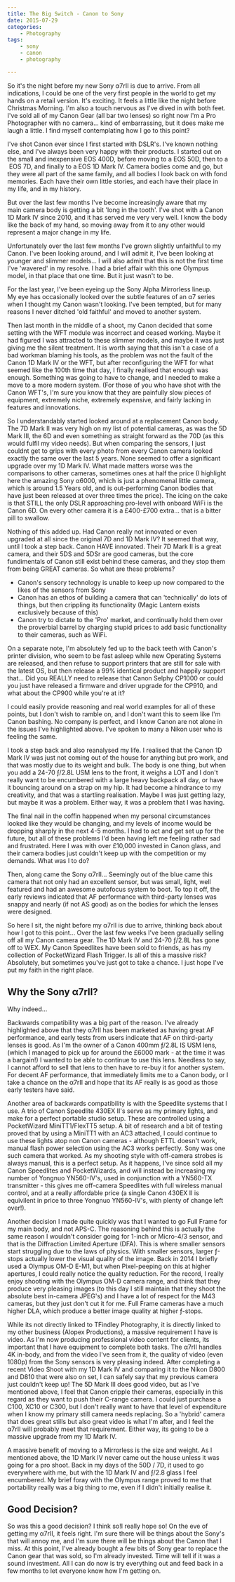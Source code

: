 ```yaml
---
title: The Big Switch - Canon to Sony
date: 2015-07-29
categories:
    - Photography
tags:
    - sony
    - canon
    - photography

---
```


So it's the night before my new Sony α7rII is due to arrive. From all indications, I could be one of the very first people in the world to get my hands on a retail version. It's exciting. It feels a little like the night before Christmas Morning. I'm also a touch nervous as I've dived in with both feet. I've sold all of my Canon Gear (all bar two lenses) so right now I'm a Pro Photographer with no camera... kind of embarrassing, but it does make me laugh a little. I find myself contemplating how I go to this point?

I've shot Canon ever since I first started with DSLR's. I've known nothing else, and I've always been very happy with their products. I started out on the small and inexpensive EOS 400D, before moving to a EOS 50D, then to a  EOS 7D, and finally to a EOS 1D Mark IV. Camera bodies come and go, but they were all part of the same family, and all bodies I look back on with fond memories. Each have their own little stories, and each have their place in my life, and in my history.

But over the last few months I've become increasingly aware that my main camera body is getting a bit 'long in the tooth'. I've shot with a Canon 1D Mark IV since 2010, and it has served me very very well. I know the body like the back of my hand, so moving away from it to any other would represent a major change in my life.

Unfortunately over the last few months I've grown slightly unfaithful to my Canon. I've been looking around, and I will admit it, I've been looking at younger and slimmer models... I will also admit that this is not the first time I've 'wavered' in my resolve. I had a brief affair with this one Olympus model, in that place that one time. But it just wasn't to be.

For the last year, I've been eyeing up the Sony Alpha Mirrorless lineup. My eye has occasionally looked over the subtle features of an α7 series when I thought my Canon wasn't looking. I've been tempted, but for many reasons I never ditched 'old faithful' and moved to another system.

Then last month in the middle of a shoot, my Canon decided that some setting with the WFT module was incorrect and ceased working. Maybe it had figured I was attracted to these slimmer models, and maybe it was just giving me the silent treatment. It is worth saying that this isn't a case of a bad workman blaming his tools, as the problem was not the fault of the Canon 1D Mark IV or the WFT, but after reconfiguring the WFT for what seemed like the 100th time that day, I finally realised that enough was enough. Something was going to have to change, and I needed to make a move to a more modern system. (For those of you who have shot with the Canon WFT's, I'm sure you know that they are painfully slow pieces of equipment, extremely niche, extremely expensive, and fairly lacking in features and innovations.

So I understandably started looked around at a replacement Canon body. The 7D Mark II was very high on my list of potential cameras, as was the 5D Mark III, the 6D and even something as straight forward as the 70D (as this would fulfil my video needs). But when comparing the sensors, I just couldnt get to grips with every photo from every Canon camera looked exactly the same over the last 5 years. None seemed to offer a significant upgrade over my 1D Mark IV. What made matters worse was the comparisons to other cameras, sometimes ones at half the price (I highlight here the amazing Sony α6000, which is just a phenomenal little camera, which is around 1.5 Years old, and is out-performing Canon bodies that have just been released at over three times the price). The icing on the cake is that STILL the only DSLR approaching pro-level with onboard WiFi is the Canon 6D. On every other camera it is a £400-£700 extra... that is a bitter pill to swallow.

Nothing of this added up. Had Canon really not innovated or even upgraded at all since the original 7D and 1D Mark IV? It seemed that way, until I took a step back. Canon HAVE innovated. Their 7D Mark II is a great camera, and their 5DS and 5DSr are good cameras, but the core fundimentals of Canon still exist behind these cameras, and they stop them from being GREAT cameras. So what are these problems?


- Canon's sensory technology is unable to keep up now compared to the likes of the sensors from Sony
- Canon has an ethos of building a camera that can 'technically' do lots of things, but then crippling its functionality (Magic Lantern exists exclusively because of this)
- Canon try to dictate to the 'Pro' market, and continually hold them over the proverbial barrel by charging stupid prices to add basic functionality to their cameras, such as WiFi.

On a separate note, I'm absolutely fed up to the back teeth with Canon's printer division, who seem to be fast asleep while new Operating Systems are released, and then refuse to support printers that are still for sale with the latest OS, but then release a 99% identical product and happily support that... Did you REALLY need to release that Canon Selphy CP1000 or could you just have released a firmware and driver upgrade for the CP910, and what about the CP900 while you're at it?

I could easily provide reasoning and real world examples for all of these points, but I don't wish to ramble on, and I don't want this to seem like I'm Canon bashing. No company is perfect, and I know Canon are not alone in the issues I've highlighted above. I've spoken to many a Nikon user who is feeling the same.

I took a step back and also reanalysed my life. I realised that the Canon 1D Mark IV was just not coming out of the house for anything but pro work, and that was mostly due to its weight and bulk. The body is one thing, but when you add a 24-70 ƒ/2.8L USM lens to the front, it weighs a LOT and I don't really want to be encumbered with a large heavy backpack all day, or have it bouncing around on a strap on my hip. It had become a hindrance to my creativity, and that was a startling realisation. Maybe I was just getting lazy, but maybe it was a problem. Either way, it was a problem that I was having.

The final nail in the coffin happened when my personal circumstances looked like they would be changing, and my levels of income would be dropping sharply in the next 4-5 months. I had to act and get set up for the future, but all of these problems I'd been having left me feeling rather sad and frustrated. Here I was with over £10,000 invested in Canon glass, and their camera bodies just couldn't keep up with the competition or my demands. What was I to do?

Then, along came the Sony α7rII... Seemingly out of the blue came this camera that not only had an excellent sensor, but was small, light, well featured and had an awesome autofocus system to boot. To top it off, the early reviews indicated that AF performance with third-party lenses was snappy and nearly (if not AS good) as on the bodies for which the lenses were designed.

So here I sit, the night before my α7rII is due to arrive, thinking back about how I got to this point... Over the last few weeks I've been gradually selling off all my Canon camera gear. The 1D Mark IV and 24-70 ƒ/2.8L has gone off to WEX. My Canon Speedlites have been sold to friends, as has my collection of PocketWizard Flash Trigger. Is all of this a massive risk? Absolutely, but sometimes you've just got to take a chance. I just hope I've put my faith in the right place.


## Why the Sony α7rII?

Why indeed...

Backwards compatibility was a big part of the reason. I've already highlighted above that they α7rII has been marketed as having great AF performance, and early tests from users indicate that AF on third-party lenses is good. As I'm the owner of a Canon 400mm ƒ/2.8L IS USM lens, (which I managed to pick up for around the £6000 mark - at the time it was a bargain!) I wanted to be able to continue to use this lens. Needless to say, I cannot afford to sell that lens to then have to re-buy it for another system. For decent AF performance, that immediately limits me to a Canon body, or I take a chance on the α7rII and hope that its AF really is as good as those early testers have said.

Another area of backwards compatibility is with the Speedlite systems that I use. A trio of Canon Speedlite 430EX II's serve as my primary lights, and make for a perfect portable studio setup. These are controlled using a PocketWizard MiniTT1/FlexTT5 setup. A bit of research and a bit of testing proved that by using a MiniTT1 with an AC3 attached, I could continue to use these lights atop non Canon cameras - although ETTL doesn't work, manual flash power selection using the AC3 works perfectly. Sony was one such camera that worked. As my shooting style with off-camera strobes is always manual, this is a perfect setup. As it happens, I've since sold all my Canon Speedlites and PocketWizards, and will instead be increasing my number of Yongnuo YN560-IV's, used in conjunction with a YN560-TX transmitter - this gives me off-camera Speedlites with full wireless manual control, and at a really affordable price (a single Canon 430EX II is equivilent in price to three Yongnuo YN560-IV's, with plenty of change left over!).

Another decision I made quite quickly was that I wanted to go Full Frame for my main body, and not APS-C. The reasoning behind this is actually the same reason I wouldn't consider going for 1-inch or Micro-4/3 sensor, and that is the Diffraction Limited Aperture (DFA). This is where smaller sensors start struggling due to the laws of physics. With smaller sensors, larger ƒ-stops actually lower the visual quality of the image. Back in 2014 I briefly used a Olympus OM-D E-M1, but when Pixel-peeping on this at higher apertures, I could really notice the quality reduction. For the record, I really enjoy shooting with the Olympus OM-D camera range, and think that they produce very pleasing images (to this day I still maintain that they shoot the absolute best in-camera JPEG's) and I have a lot of respect for the M43 cameras, but they just don't cut it for me.
Full Frame cameras have a much higher DLA, which produce a better image quality at higher ƒ-stops.

While its not directly linked to TFindley Photography, it is directly linked to my other business (Alopex Productions), a massive requirement I have is video. As I'm now producing professional video content for clients, its important that I have equipment to complete both tasks. The α7rII handles 4K in-body, and from the video I've seen from it, the quality of video (even 1080p) from the Sony sensors is very pleasing indeed. After completing a recent Video Shoot with my 1D Mark IV and comparing it to the Nikon D800 and D810 that were also on set, I can safely say that my previous camera just couldn't keep up! The 5D Mark III does good video, but as I've mentioned above, I feel that Canon cripple their cameras, especially in this regard as they want to push their C-range camera. I could just purchase a C100, XC10 or C300, but I don't really want to have that level of expenditure when I know my primary still camera needs replacing. So a 'hybrid' camera that does great stills but also great video is what I'm after, and I feel the α7rII will probably meet that requirement. Either way, its going to be a massive upgrade from my 1D Mark IV.

A massive benefit of moving to a Mirrorless is the size and weight. As I mentioned above, the 1D Mark IV never came out the house unless it was going for a pro shoot. Back in my days of the 50D / 7D, it used to go everywhere with me, but with the 1D Mark IV and ƒ/2.8 glass I feel encumbered. My brief foray with the Olympus range proved to me that portability really was a big thing to me, even if I didn't initially realise it.

## Good Decision?
So was this a good decision? I think so!I really hope so! On the eve of getting my α7rII, it feels right. I'm sure there will be things about the Sony's that will annoy me, and I'm sure there will be things about the Canon that I miss. At this point, I've already bought a few bits of Sony gear to replace the Canon gear that was sold, so I'm already invested. Time will tell if it was a sound investment. All I can do now is try everything out and feed back in a few months to let everyone know how I'm getting on.